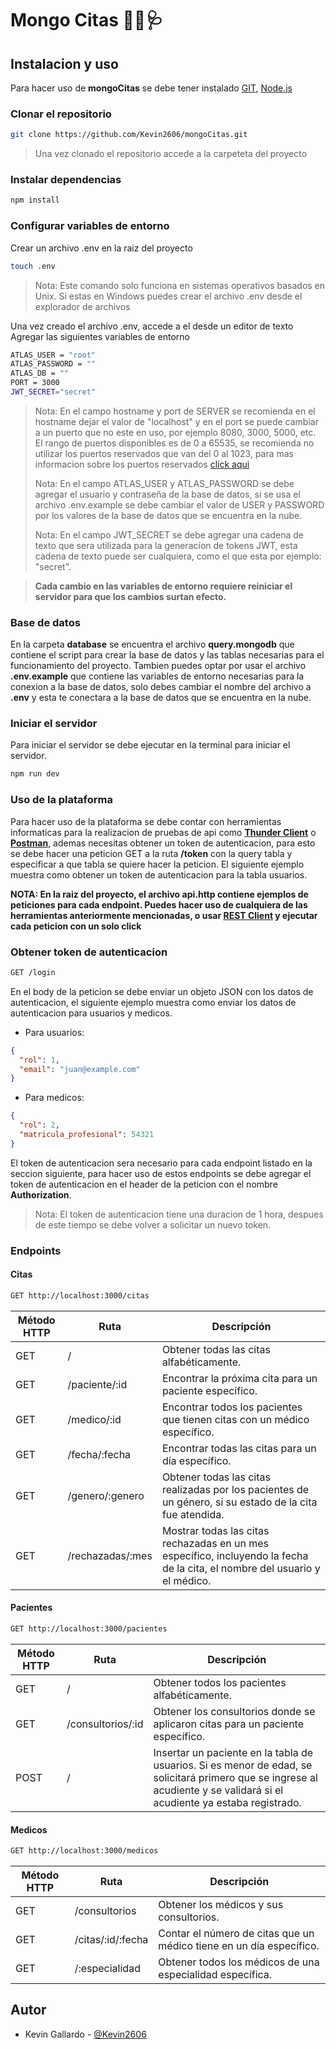 # Mongo Citas 💉💊🩺

## Instalacion y uso
Para hacer uso de **mongoCitas**  se debe tener instalado [GIT](https://git-scm.com/), [Node.js](https://nodejs.org/es/)

### Clonar el repositorio
```bash
git clone https://github.com/Kevin2606/mongoCitas.git
```
> Una vez clonado el repositorio accede a la carpeteta del proyecto
### Instalar dependencias
```bash
npm install
```
### Configurar variables de entorno
Crear un archivo .env en la raiz del proyecto
```bash
touch .env
```
> Nota: Este comando solo funciona en sistemas operativos basados en Unix.
> Si estas en Windows puedes crear el archivo .env desde el explorador de archivos

Una vez creado el archivo .env, accede a el desde un editor de texto
Agregar las siguientes variables de entorno
```bash
ATLAS_USER = "root"
ATLAS_PASSWORD = ""
ATLAS_DB = ""
PORT = 3000
JWT_SECRET="secret"
```
> Nota: En el campo hostname y port de SERVER se recomienda en el hostname dejar el valor de "localhost" y en el port se puede cambiar a un puerto que no este en uso, por ejemplo 8080, 3000, 5000, etc. El rango de puertos disponibles es de 0 a 65535, se recomienda no utilizar los puertos reservados que van del 0 al 1023, para mas informacion sobre los puertos reservados [click aqui](https://es.wikipedia.org/wiki/Anexo:Puertos_de_red_utilizados_por_protocolos_de_transporte)
>
> Nota: En el campo ATLAS_USER y ATLAS_PASSWORD se debe agregar el usuario y contraseña de la base de datos, si se usa el archivo .env.example se debe cambiar el valor de USER y PASSWORD por los valores de la base de datos que se encuentra en la nube.
> 
> Nota: En el campo JWT_SECRET se debe agregar una cadena de texto que sera utilizada para la generacion de tokens JWT, esta cadena de texto puede ser cualquiera, como el que esta por ejemplo: "secret".

>**Cada cambio en las variables de entorno requiere reiniciar el servidor para que los cambios surtan efecto.**

### Base de datos
En la carpeta **database** se encuentra el archivo **query.mongodb** que contiene el script para crear la base de datos y las tablas necesarias para el funcionamiento del proyecto. Tambien puedes optar por usar el archivo **.env.example** que contiene las variables de entorno necesarias para la conexion a la base de datos, solo debes cambiar el nombre del archivo a **.env** y esta te conectara a la base de datos que se encuentra en la nube.


### Iniciar el servidor
Para iniciar el servidor se debe ejecutar en la terminal para iniciar el servidor.

```bash
npm run dev
```

### Uso de la plataforma
Para hacer uso de la plataforma se debe contar con herramientas informaticas para la realizacion de pruebas de api como **[Thunder Client](https://www.thunderclient.com/)** o **[Postman](https://www.postman.com/)**, ademas necesitas obtener un token de autenticacion, para esto se debe hacer una peticion GET a la ruta **/token** con la query tabla y especificar a que tabla se quiere hacer la peticion. 
El siguiente ejemplo muestra como obtener un token de autenticacion para la tabla usuarios.

**NOTA: En la raiz del proyecto, el archivo api.http contiene ejemplos de peticiones para cada endpoint. Puedes hacer uso de cualquiera de las herramientas anteriormente mencionadas, o usar [REST Client](https://marketplace.visualstudio.com/items?itemName=humao.rest-client) y ejecutar cada peticion con un solo click**


### Obtener token de autenticacion
```bash
GET /login
```
En el body de la peticion se debe enviar un objeto JSON con los datos de autenticacion, el siguiente ejemplo muestra como enviar los datos de autenticacion para usuarios y medicos.

- Para usuarios:
```json
{
  "rol": 1,
  "email": "juan@example.com"
}
```
- Para medicos:
```json
{
  "rol": 2,
  "matricula_profesional": 54321
}
```


El token de autenticacion sera necesario para cada endpoint listado en la seccion siguiente, para hacer uso de estos endpoints se debe agregar el token de autenticacion en el header de la peticion con el nombre **Authorization**.
> Nota: El token de autenticacion tiene una duracion de 1 hora, despues de este tiempo se debe volver a solicitar un nuevo token.

### Endpoints

#### Citas
```Bash
GET http://localhost:3000/citas
```

| Método HTTP | Ruta                               | Descripción                                                            |
|-------------|------------------------------------|------------------------------------------------------------------------|
| GET         | /                                  | Obtener todas las citas alfabéticamente.                               |
| GET         | /paciente/:id                      | Encontrar la próxima cita para un paciente específico.                 |
| GET         | /medico/:id                        | Encontrar todos los pacientes que tienen citas con un médico específico.|
| GET         | /fecha/:fecha                      | Encontrar todas las citas para un día específico.                       |
| GET         | /genero/:genero                    | Obtener todas las citas realizadas por los pacientes de un género, si su estado de la cita fue atendida.|
| GET         | /rechazadas/:mes                   | Mostrar todas las citas rechazadas en un mes específico, incluyendo la fecha de la cita, el nombre del usuario y el médico.|

#### Pacientes
```Bash
GET http://localhost:3000/pacientes
```

| Método HTTP | Ruta                               | Descripción                                                            |
|-------------|------------------------------------|------------------------------------------------------------------------|
| GET         | /                                  | Obtener todos los pacientes alfabéticamente.                           |
| GET         | /consultorios/:id                  | Obtener los consultorios donde se aplicaron citas para un paciente específico. |
| POST        | /                                  | Insertar un paciente en la tabla de usuarios. Si es menor de edad, se solicitará primero que se ingrese al acudiente y se validará si el acudiente ya estaba registrado. |

#### Medicos
```Bash
GET http://localhost:3000/medicos
```

| Método HTTP | Ruta                               | Descripción                                                            |
|-------------|------------------------------------|------------------------------------------------------------------------|
| GET         | /consultorios                      | Obtener los médicos y sus consultorios.                                 |
| GET         | /citas/:id/:fecha                  | Contar el número de citas que un médico tiene en un día específico.    |
| GET         | /:especialidad                     | Obtener todos los médicos de una especialidad específica.              |


## Autor

- Kevin Gallardo - [@Kevin2606](https://github.com/Kevin2606)